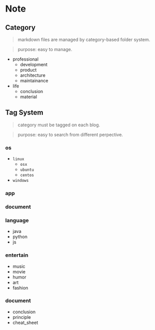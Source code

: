 # Note

## Category

> markdown files are managed by category-based folder system. 

> purpose: easy to manage.

* professional
	* development
	* product
	* architecture
	* maintainance
* life
	* conclusion
	* material

## Tag System

> category must be tagged on each blog.

> purpose: easy to search from different perpective.

### os

* `linux`
	* `osx`
	* `ubuntu`
	* `centos`
* `windows`

### app

### document

### language

* java
* python
* js

### entertain

* music
* movie
* humor
* art
* fashion

### document

* conclusion
* principle
* cheat\_sheet
